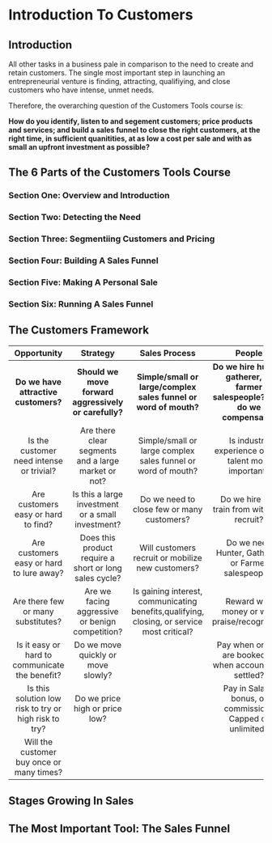 # Introduction To Customers

## Introduction

All other tasks in a business pale in comparison to the need to create and retain customers. The single most important step in launching an entrepreneurial venture is finding, attracting, qualifiying, and close customers who have intense, unmet needs.

Therefore, the overarching question of the Customers Tools course is:

**How do you identify, listen to and segement customers; price products and services; and build a sales funnel to close the right customers, at the right time, in sufficient quanitities, at as low a cost per sale and with as small an upfront investment as possible?**

## The 6 Parts of the Customers Tools Course

### Section One: Overview and Introduction 

### Section Two: Detecting the Need 

### Section Three: Segmentiing Customers and Pricing

### Section Four: Building A Sales Funnel 

### Section Five: Making A Personal Sale

### Section Six:  Running A Sales Funnel

## The Customers Framework

| Opportunity| Strategy | Sales Process | People 
|:-------------:|:----------:|:-------------:|:-----------:
**Do we have attractive customers?**| **Should we move forward aggressively or carefully?** | **Simple/small or large/complex sales funnel or word of mouth?** | **Do we hire hunter, gatherer, or farmer salespeople? How do we compensate?** 
|Is the customer need intense or trivial? | Are there clear segments and a large market or not? | Simple/small or large complex sales funnel or word of mouth? | Is industry experience or raw talent more important?
Are customers easy or hard to find? | Is this a large investment or a small investment? | Do we need to close few or many customers? | Do we hire and train from within or recruit?
Are customers easy or hard to lure away?| Does this product require a short or long sales cycle? | Will customers recruit or mobilize new customers?| Do we need Hunter, Gatherer, or Farmer salespeople?
Are there few or many substitutes? | Are we facing aggressive or benign competition? | Is gaining interest, communicating benefits,qualifying, closing, or service most critical? | Reward with money or with praise/recognition?
Is it easy or hard to communicate the benefit? | Do we move quickly or move slowly?| |Pay when orders are booked or when accounts are settled?
Is this solution low risk to try or high risk to try? | Do we price high or price low?| | Pay in Salary, bonus, or commission? Capped or unlimited?
Will the customer buy once or many times? | | | 

## Stages Growing In Sales

## The Most Important Tool: The Sales Funnel